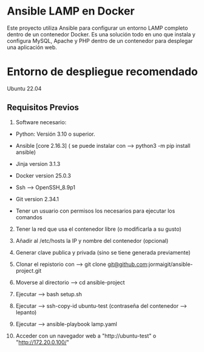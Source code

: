 # Ansible LAMP en Docker

Este proyecto utiliza Ansible para configurar un entorno LAMP completo dentro de un contenedor Docker. 
Es una solución todo en uno que instala y configura MySQL, Apache y PHP dentro de un contenedor para desplegar una aplicación web.

# Entorno de despliegue recomendado
Ubuntu 22.04

## Requisitos Previos

1. Software necesario:

- Python: Versión 3.10 o superior.
 
- Ansible [core 2.16.3] ( se puede instalar con --> python3 -m pip install ansible)
- Jinja version  3.1.3

- Docker version 25.0.3

- Ssh --> OpenSSH_8.9p1

- Git version 2.34.1

- Tener un usuario con permisos los necesarios para ejecutar los comandos


2. Tener la red que usa el contenedor libre (o modificarla a su gusto)

3. Añadir al /etc/hosts la IP y nombre del contenedor (opcional)

4. Generar clave publica y privada (sino se tiene generada previamente)

5. Clonar el repistorio con --> git clone git@github.com:jormaigit/ansible-project.git

6. Moverse al directorio --> cd ansible-project

7. Ejecutar --> bash setup.sh

8. Ejecutar --> ssh-copy-id ubuntu-test (contraseña del contenedor --> lepanto)

9. Ejecutar --> ansible-playbook lamp.yaml

10. Acceder con un navegador web a "http://ubuntu-test" o "http://172.20.0.100/"

